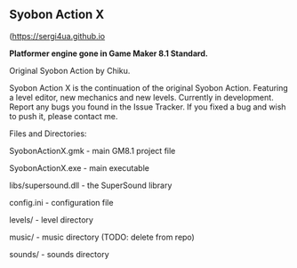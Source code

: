 ## Syobon Action X
(https://sergi4ua.github.io

**Platformer engine gone in Game Maker 8.1 Standard.**

Original Syobon Action by Chiku.

Syobon Action X is the continuation of the original Syobon Action. Featuring a level editor, new mechanics and new levels.
Currently in development. Report any bugs you found in the Issue Tracker. If you fixed a bug and wish to push it, please contact me.

Files and Directories:

SyobonActionX.gmk - main GM8.1 project file

SyobonActionX.exe - main executable

libs/supersound.dll - the SuperSound library

config.ini - configuration file

levels/ - level directory

music/ - music directory (TODO: delete from repo)

sounds/ - sounds directory

